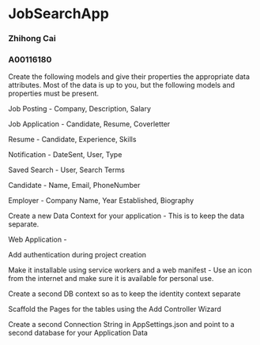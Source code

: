 # JobSearchApp
### Zhihong Cai
### A00116180
Create the following models and give their properties the appropriate data attributes. Most of the data is up to you, but the following models and properties must be present.

Job Posting - Company, Description, Salary

Job Application - Candidate, Resume, Coverletter

Resume - Candidate, Experience, Skills

Notification - DateSent, User, Type

Saved Search - User, Search Terms

Candidate - Name, Email, PhoneNumber

Employer - Company Name, Year Established, Biography

Create a new Data Context for your application - This is to keep the data separate.



Web Application - 

Add authentication during project creation

Make it installable using service workers and a web manifest - Use an icon from the internet and make sure it is available for personal use.

Create a second DB context so as to keep the identity context separate

Scaffold the Pages for the tables using the Add Controller Wizard

Create a second Connection String in AppSettings.json and point to a second database for your Application Data
